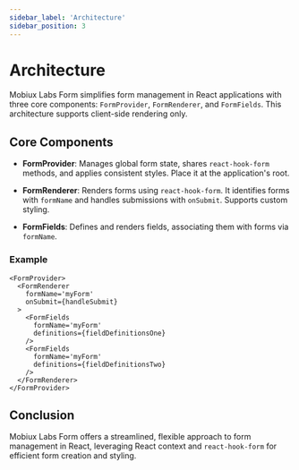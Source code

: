```yaml
---
sidebar_label: 'Architecture'
sidebar_position: 3
---
```


# Architecture

Mobiux Labs Form simplifies form management in React applications with three core components: `FormProvider`, `FormRenderer`, and `FormFields`. This architecture supports client-side rendering only.

## Core Components

- **FormProvider**: Manages global form state, shares `react-hook-form` methods, and applies consistent styles. Place it at the application's root.

- **FormRenderer**: Renders forms using `react-hook-form`. It identifies forms with `formName` and handles submissions with `onSubmit`. Supports custom styling.

- **FormFields**: Defines and renders fields, associating them with forms via `formName`.

### Example

```tsx
<FormProvider>
  <FormRenderer
    formName='myForm'
    onSubmit={handleSubmit}
  >
    <FormFields
      formName='myForm'
      definitions={fieldDefinitionsOne}
    />
    <FormFields
      formName='myForm'
      definitions={fieldDefinitionsTwo}
    />
  </FormRenderer>
</FormProvider>
```

## Conclusion

Mobiux Labs Form offers a streamlined, flexible approach to form management in React, leveraging React context and `react-hook-form` for efficient form creation and styling.
